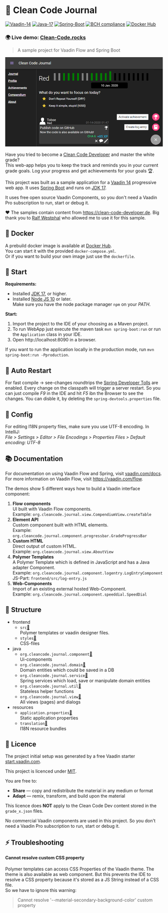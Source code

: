 # 📓 Clean Code Journal
[![Vaadin-14](https://img.shields.io/badge/Vaadin-14.8.5-blue.svg?style=flat)](https://vaadin.com/)
[![Java-17](https://img.shields.io/badge/Java-12-red.svg?style=flat&logo=Java&logoColor=white)](https://www.oracle.com/technetwork/java/javase/12-relnote-issues-5211422.html)
[![Spring-Boot](https://img.shields.io/badge/Spring_Boot-2.6.4-6DB33F.svg?style=flat&logo=Springt&logoColor=white)](https://vaadin.com/)
[![BCH compliance](https://bettercodehub.com/edge/badge/TobseF/CleanCodeDeveloperJournal?branch=dev)](https://bettercodehub.com/)
[![Docker Hub](https://img.shields.io/badge/Docker_Hub-1.0.3-2496ed.svg?style=flat&logo=Docker&logoColor=white)](https://hub.docker.com/repository/docker/tobsef/clean-code-developer-demo)

### 🌍 Live demo: [Clean-Code.rocks](https://clean-code.app.tobse.eu)

> A sample project for Vaadin Flow and Spring Boot

[![Screenshot](https://raw.githubusercontent.com/TobseF/CleanCodeDeveloperJournal/gh-pages/image/screenshot.png)](http://clean-code.rocks)

Have you tried to become a [Clean Code Developer](https://clean-code-developer.de/) and master the white grade?  
This web-app helps you to keep the track and reminds you in your current grade goals.
Log your progress and get achievements for your goals 🏆.

This project was built as a sample application for a [Vaadin 14](https://vaadin.com/) progressive web app. 
It uses [Spring Boot](https://spring.io/projects/spring-boot) and runs on [JDK 17](https://jdk.java.net/17/).

It uses free open source Vaadin Components, so you don't need a Vaadin Pro subscription to run, start or debug it. 

❤ The samples contain content from https://clean-code-developer.de. 
  Big thank you to [Ralf Westphal](https://ralfw.de/) who allowed me to use it for this sample. 

## 🐳 Docker

A prebuild docker image is available at [Docker Hub](https://hub.docker.com/repository/docker/tobsef/clean-code-developer-demo).  
You can start it with the provided `docker-compose.yml`.  
Or if you want to build your own image just use the `dockerfile`. 
  
## 🚀 Start

**Requirements:**
 * Installed [JDK 17](https://jdk.java.net/17/), or higher.
 * Installed [Node JS 10](https://nodejs.org/en/download/) or later.  
   Make sure you have the node package manager `npm` on your _PATH_.

**Start:**
 1. Import the project to the IDE of your choosing as a Maven project.  
 2. To run WebApp just execute the maven task `mvn spring-boot:run` or run the `Application` class in your IDE.  
 3. Open http://localhost:8090 in a browser.

If you want to run the application locally in the production mode, run `mvn spring-boot:run -Pproduction`.

## 🔁 Auto Restart
For fast compile -> see-changes roundtrips the 
[Spring Developer Tolls](https://docs.spring.io/spring-boot/docs/1.5.16.RELEASE/reference/html/using-boot-devtools.html)
are enabled. Every change on the classpath will trigger a server restart. So you can just compile _F9_ in the IDE and 
hit _F5_ ibn the Browser to see the changes. You can disble it, by deleting the `spring-devtools.properties` file.

## 🔧 Config
For editing I18N property files, make sure you use UTF-8 encoding. In IntelliJ:  
_File > Settings > Editor > File Encodings > Properties Files > Default encoding: UTF-8_ 

## 📚 Documentation

For documentation on using Vaadin Flow and Spring, visit [vaadin.com/docs](https://vaadin.com/docs/flow/spring/tutorial-spring-basic.html).  
For more information on Vaadin Flow, visit https://vaadin.com/flow.

The demos show 5 different ways how to build a Vaadin interface component:

1. **Flow components**  
   UI built with Vaadin Flow components.  
   Example: `org.cleancode.journal.view.CompendiumView.createTable`
2. **Element API**  
   Custom component built with HTML elements.  
   Example: `org.cleancode.journal.component.progressbar.GradeProgressBar`
3. **Custom HTML**  
   Direct output of custom HTML.  
   Example: `org.cleancode.journal.view.AboutView`
4. **Polymer Templates**  
   A Polymer Template which is defined in JavaScript and has a Java adapter Component.  
   Example: `org.cleancode.journal.component.logentry.LogEntryComponent`  
   JS-Part: `frontend/src/log-entry.js`
5. **Web-Components**  
   Import of an existing external hosted Web-Component.  
   Example: `org.cleancode.journal.component.speeddial.SpeedDial`

## 📁 Structure
 * frontend
   * `src`[📎](/frontend/src)  
   Polymer templates or vaadin designer files.
   * `styles`[📎](/frontend/styles)  
   CSS-files
 * java
    * `org.cleancode.journal.component`[📎](/src/main/java/org/cleancode/journal/component)  
    Ui-components
    * `org.cleancode.journal.domain`[📎](/src/main/java/org/cleancode/journal/domain)  
    Domain entities which could be saved in a DB
    * `org.cleancode.journal.service`[📎](/src/main/java/org/cleancode/journal/service)  
    Spring services which load, save or manipulate domain entities
    * `org.cleancode.journal.util`[📎](/src/main/java/org/cleancode/journal/util)  
    Stateless helper functions  
    * `org.cleancode.journal.view`[📎](/src/main/java/org/cleancode/journal/view)  
    All views (pages) and dialogs       
* resources
   * `application.properties`[📎](/src/main/resources/application.properties)  
   Static application properties
   * `translation`[📎](/src/main/resources/translation_en.properties)  
   I18N resource bundles

## 📜 Licence
The project initial setup was generated by a free Vaadin starter [start.vaadin.com](https://vaadin.com/start/latest).

This project is licenced under [MIT](https://github.com/TobseF/CleanCodeDeveloperJournal/blob/dev/LICENSE.txt).  
  
You are free to:
 * **Share** — copy and redistribute the material in any medium or format
 * **Adapt** — remix, transform, and build upon the material

This licence does **NOT** apply to the Clean Code Dev content stored in the `grade_x.json` files.
 
No commercial Vaadin components are used in this project. So you don't need a Vaadin Pro subscription to run, start or debug it.

## ⚡ Troubleshooting

#### Cannot resolve custom CSS property
Polymer templates can access CSS Properties of the Vaadin theme.
The theme is also available as web component. But this prevents the IDE to resolve a CSS property because it's stored as a JS String instead of a CSS file.  
So we have to ignore this warning:  
> Cannot resolve '--material-secondary-background-color' custom property
 